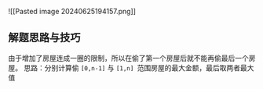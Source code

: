 ![[Pasted image 20240625194157.png]]
## 解题思路与技巧
由于增加了房屋连成一圈的限制，所以在偷了第一个房屋后就不能再偷最后一个房屋。
思路：分别计算偷 `[0,n-1]` 与 `[1,n] `范围房屋的最大金额，最后取两者最大值